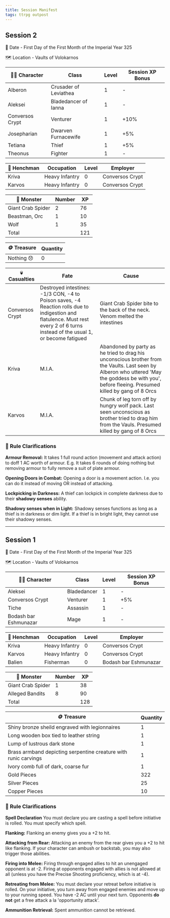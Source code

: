 ```yaml
---
title: Session Manifest
tags: ttrpg outpost
---
```


## Session 2

📆 Date - First Day of the First Month of the Imperial Year 325

🗺️ Location - Vaults of Volokarnos


<responsive-table>
    <table class="table-striped">
        <thead>
            <tr>
                <th scope="col">🧑‍🦽 Character</th>
                <th scope="col">Class</th>
                <th scope="col">Level</th>
                <th scope="col">Session XP Bonus</th>
            </tr>
        </thead>
        <tbody>
            <tr>
                <td>Alberon</td>
                <td>Crusader of Leviathea</td>
                <td>1</td>
                <td>-</td>
            </tr>
            <tr>
                <td>Aleksei</td>
                <td>Bladedancer of Ianna</td>
                <td>1</td>
                <td>-</td>
            </tr>
            <tr>
                <td>Conversos Crypt</td>
                <td>Venturer</td>
                <td>1</td>
                <td>+10%</td>
            </tr>
            <tr>
                <td>Josepharian</td>
                <td>Dwarven Furnacewife</td>
                <td>1</td>
                <td>+5%</td>
            </tr>
            <tr>
                <td>Tetiana</td>
                <td>Thief</td>
                <td>1</td>
                <td>+5%</td>
            </tr>
            <tr>
                <td>Theonus</td>
                <td>Fighter</td>
                <td>1</td>
                <td>-</td>
            </tr> 
        </tbody>
    </table>
</responsive-table>

<responsive-table>
    <table class="table-striped">
        <thead>
            <tr>
                <th scope="col">🧎 Henchman</th>
                <th scope="col">Occupation</th>
                <th scope="col">Level</th>
                <th scope="col">Employer</th>
            </tr>
        </thead>
        <tbody>
            <tr>
                <td>Kriva</td>
                <td>Heavy Infantry</td>
                <td>0</td>
                <td>Conversos Crypt</td>
            </tr>
            <tr>
                <td>Karvos</td>
                <td>Heavy Infantry</td>
                <td>0</td>
                <td>Conversos Crypt</td>
            </tr>
        </tbody>
    </table>
</responsive-table>

<responsive-table>
  <table class="table-striped">
      <thead>
          <tr>
              <th scope="col">🐉 Monster</th>
              <th scope="col">Number</th>
              <th scope="col">XP</th>
          </tr>
      </thead>
      <tbody>
        <tr>
            <td>Giant Crab Spider</td>
            <td>2</td>
            <td>76</td>
        </tr>
        <tr>
            <td>Beastman, Orc</td>
            <td>1</td>
            <td>10</td>
        </tr>
        <tr>
            <td>Wolf</td>
            <td>1</td>
            <td>35</td>
        </tr>
        <tr>
            <td>Total</td>
            <td></td>
            <td>121</td>
        </tr>   
      </tbody>
  </table>
</responsive-table>

<responsive-table>
  <table class="table-striped">
      <thead>
          <tr>
              <th scope="col">🪙 Treasure</th>
              <th scope="col">Quantity</th>
          </tr>
      </thead>
      <tbody>
        <tr>
            <td> Nothing 😞 </td>
            <td>0</td>
        </tr>
      </tbody>
  </table>
</responsive-table>

<responsive-table>
  <table class="table-striped">
      <thead>
          <tr>
              <th scope="col">💀 Casualties</th>
              <th scope="col">Fate</th>
              <th scope="col">Cause</th>
          </tr>
      </thead>
      <tbody>
        <tr>
            <td>Conversos Crypt</td>
            <td>Destroyed intestines: -1/3 CON, -4 to Poison saves, -4 Reaction rolls due to indigestion and flatulence. Must rest every 2 of 6 turns instead of the usual 1, or become fatigued</td>
            <td>Giant Crab Spider bite to the back of the neck. Venom melted the intestines</td>
        </tr>
        <tr>
            <td>Kriva</td>
            <td>M.I.A.</td>
            <td>Abandoned by party as he tried to drag his unconscious brother from the Vaults. Last seen by Alberon who uttered 'May the goddess be with you', before fleeing. Presumed killed by gang of 8 Orcs</td>
        </tr>
        <tr>
            <td>Karvos</td>
            <td>M.I.A.</td>
            <td>Chunk of leg torn off by hungry wolf pack. Last seen unconscious as brother tried to drag him from the Vauls. Presumed killed by gang of 8 Orcs</td>
        </tr>
      </tbody>
  </table>
</responsive-table>

### 📖 Rule Clarifications

**Armour Removal:** It takes 1 full round action (movement and attack action) to doff 1 AC worth of armour. E.g. It takes 6 rounds of doing nothing but removing armour to fully remove a suit of plate armour.

**Opening Doors in Combat:** Opening a door is a movement action. I.e. you can do it instead of moving OR instead of attacking.

**Lockpicking in Darkness:** A thief can lockpick in complete darkness due to their **shadowy senses** ability.

**Shadowy senses when in Light:** Shadowy senses functions as long as a thief is in darkness or dim light. If a thief is in bright light, they cannot use their shadowy senses.

---

## Session 1

📆 Date - First Day of the First Month of the Imperial Year 325

🗺️ Location - Vaults of Volokarnos

<responsive-table>
    <table class="table-striped">
        <thead>
            <tr>
                <th scope="col">🧑‍🦽 Character</th>
                <th scope="col">Class</th>
                <th scope="col">Level</th>
                <th scope="col">Session XP Bonus</th>
            </tr>
        </thead>
        <tbody>
            <tr>
                <td>Aleksei</td>
                <td>Bladedancer</td>
                <td>1</td>
                <td>-</td>
            </tr>
            <tr>
                <td>Conversos Crypt</td>
                <td>Venturer</td>
                <td>1</td>
                <td>+5%</td>
            </tr>
            <tr>
                <td>Tiche</td>
                <td>Assassin</td>
                <td>1</td>
                <td>-</td>
            </tr>
            <tr>
                <td>Bodash bar Eshmunazar</td>
                <td>Mage</td>
                <td>1</td>
                <td>-</td>
            </tr>          
        </tbody>
    </table>
</responsive-table>

<responsive-table>
    <table class="table-striped">
        <thead>
            <tr>
                <th scope="col">🧎 Henchman</th>
                <th scope="col">Occupation</th>
                <th scope="col">Level</th>
                <th scope="col">Employer</th>
            </tr>
        </thead>
        <tbody>
            <tr>
                <td>Kriva</td>
                <td>Heavy Infantry</td>
                <td>0</td>
                <td>Conversos Crypt</td>
            </tr>
            <tr>
                <td>Karvos</td>
                <td>Heavy Infantry</td>
                <td>0</td>
                <td>Conversos Crypt</td>
            </tr>
            <tr>
                <td>Balien</td>
                <td>Fisherman</td>
                <td>0</td>
                <td>Bodash bar Eshmunazar</td>
            </tr>   
        </tbody>
    </table>
</responsive-table>

<responsive-table>
  <table class="table-striped">
      <thead>
          <tr>
              <th scope="col">🐉 Monster</th>
              <th scope="col">Number</th>
              <th scope="col">XP</th>
          </tr>
      </thead>
      <tbody>
        <tr>
            <td>Giant Crab Spider</td>
            <td>1</td>
            <td>38</td>
        </tr>
        <tr>
            <td>Alleged Bandits</td>
            <td>8</td>
            <td>90</td>
        </tr>
        <tr>
            <td>Total</td>
            <td></td>
            <td>128</td>
        </tr>   
      </tbody>
  </table>
</responsive-table>

<responsive-table>
  <table class="table-striped">
      <thead>
          <tr>
              <th scope="col">🪙 Treasure</th>
              <th scope="col">Quantity</th>
          </tr>
      </thead>
      <tbody>
        <tr>
            <td>Shiny bronze sheild engraved with legionnaires</td>
            <td>1</td>
        </tr>
        <tr>
            <td>Long wooden box tied to leather string</td>
            <td>1</td>
        </tr>
        <tr>
            <td>Lump of lustrous dark stone</td>
            <td>1</td>
        </tr>
        <tr>
            <td>Brass armband depicting serpentine creature with runic carvings</td>
            <td>1</td>
        </tr>
        <tr>
            <td>Ivory comb full of dark, coarse fur</td>
            <td>1</td>
        </tr>
        <tr>
            <td>Gold Pieces</td>
            <td>322</td>
        </tr>
        <tr>
            <td>Silver Pieces</td>
            <td>25</td>
        </tr>
        <tr>
            <td>Copper Pieces</td>
            <td>10</td>
        </tr>
      </tbody>
  </table>
</responsive-table>

### 📖 Rule Clarifications

**Spell Declaration** You must declare you are casting a spell before initiative is rolled. You must specify which spell.

**Flanking:** Flanking an enemy gives you a +2 to hit.

**Attacking from Rear:** Attacking an enemy from the rear gives you a +2 to hit like flanking. If your character can ambush or backstab, you may also trigger those abilities.

**Firing into Melee:** Firing through engaged allies to hit an unengaged opponent is at -2. Firing at opponents engaged with allies is not allowed at all (unless you have the Precise Shooting proficiency, which is at -4).

**Retreating from Melee:** You must declare your retreat before initiative is rolled. On your initiative, you turn away from engaged enemies and move up to your running speed. You have -2 AC until your next turn. Opponents **do not** get a free attack a la 'opportunity attack'.

**Ammunition Retrieval:** Spent ammunition cannot be retrieved.

<script src="{{ site.baseurl }}/scripts/responsive-table.js"></script>
